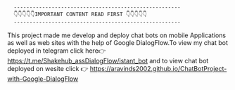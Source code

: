       -----------------------------------------------------
      👇👇👇👇👇IMPORTANT CONTENT READ FIRST 👇👇👇👇👇
      -----------------------------------------------------

This project made me develop and deploy chat bots on mobile Applications as well as web sites with the help of Google DialogFlow.To view my chat bot deployed in telegram click here👉 https://t.me/Shakehub_assDialogFlow/istant_bot and to view chat bot deployed on wesite click 👉 https://aravinds2002.github.io/ChatBotProject-with-Google-DialogFlow

